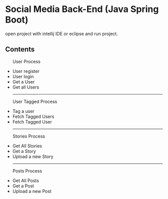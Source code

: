 <h1>Social Media Back-End (Java Spring Boot)</h1>
open project with intellij IDE or eclipse
and run project.
 
 <h2>Contents</h2>
<ul>
  <p>User Process</p>
  <li>User register</li>
  <li>User login</li>  
  <li>Get a User</li>  
  <li>Get all Users</li>  
 
 <hr>
 
 
  <p>User Tagged Process</p>
  <li>Tag a user</li>
  <li>Fetch Tagged Users</li>
  <li>Fetch Tagged User</li> 
 
 <hr>
 
  <p>Stories Process</p>
  <li>Get All Stories</li>
  <li>Get a Story</li>
  <li>Upload a new Story</li>
 
 
 <hr>
 
 
 
  <p>Posts Process</p>
  <li>Get All Posts</li>
  <li>Get a Post</li>
  <li>Upload a new Post</li>
 
  </ul>
